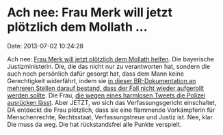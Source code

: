 Ach nee: Frau Merk will jetzt plötzlich dem Mollath \...
========================================================

Date: 2013-07-02 10:24:28

Ach nee: [Frau Merk will jetzt plötzlich dem Mollath
helfen](http://sz.de/1.1709896). Die bayerische Justizministerin. Die,
die das nicht nur zu verantworten hat, sondern die auch noch persönlich
dafür gesorgt hat, dass dem Mann keine Gerechtigkeit widerfährt, indem
sie [in dieser BR-Dokumentation an mehreren Stellen darauf bestand, dass
der Fall nicht wieder aufgerollt werden
sollte](http://blog.fefe.de/?ts=af53f043). Die Frau, [die wegen eines
harmlosen Tweets die Polizei ausrücken
lässt](http://blog.fefe.de/?ts=af49fba2). Aber JETZT, wo sich das
Verfassungsgericht einschaltet, DA entdeckt die Frau plötzlich, dass sie
eine flammende Vorkämpferin für Menschenrechte, Rechtsstaat,
Verfassungstreue und Justiz ist. Nee, klar. Die muss da weg. Die hat
rückstandsfrei alle Punkte verspielt.
